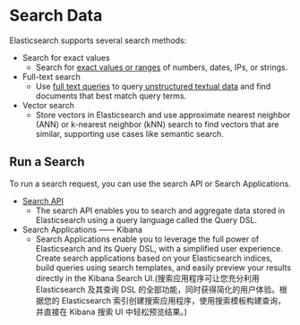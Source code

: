 # Search Data
Elasticsearch supports several search methods:
+ Search for exact values
  - Search for [exact values or ranges](./002.Term-level%20queries.md) of numbers, dates, IPs, or strings.
+ Full-text search
  - Use [full text queries](./003.Full%20text%20queries.md) to query[ unstructured textual data](../05A.Mapping/000.Text%20analysis.md) and find documents that best match query terms.
+ Vector search
  - Store vectors in Elasticsearch and use approximate nearest neighbor (ANN) or k-nearest neighbor (kNN) search to find vectors that are similar, supporting use cases like semantic search.

## Run a Search
To run a search request, you can use the search API or Search Applications.
+ [Search API](./015A.The%20search%20API.md)
   - The search API enables you to search and aggregate data stored in Elasticsearch using a query language called the Query DSL.
+ Search Applications —— Kibana
   - Search Applications enable you to leverage the full power of Elasticsearch and its Query DSL, with a simplified user experience. Create search applications based on your Elasticsearch indices, build queries using search templates, and easily preview your results directly in the Kibana Search UI.(搜索应用程序可让您充分利用 Elasticsearch 及其查询 DSL 的全部功能，同时获得简化的用户体验。根据您的 Elasticsearch 索引创建搜索应用程序，使用搜索模板构建查询，并直接在 Kibana 搜索 UI 中轻松预览结果。)